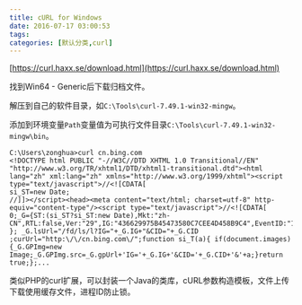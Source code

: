 ```yaml
---
title: cURL for Windows
date: 2016-07-17 03:00:53
tags: 
categories: [默认分类,curl]
---
```


[https://curl.haxx.se/download.html](https://curl.haxx.se/download.html)

找到Win64 - Generic后下载归档文件。

解压到自己的软件目录，如`C:\Tools\curl-7.49.1-win32-mingw`。

添加到环境变量`Path`变量值为可执行文件目录`C:\Tools\curl-7.49.1-win32-mingw\bin`。

```
C:\Users\zonghua>curl cn.bing.com
<!DOCTYPE html PUBLIC "-//W3C//DTD XHTML 1.0 Transitional//EN" "http://www.w3.org/TR/xhtml1/DTD/xhtml1-transitional.dtd"><html lang="zh" xml:lang="zh" xmlns="http://www.w3.org/1999/xhtml"><script type="text/javascript">//<![CDATA[
si_ST=new Date;
//]]></script><head><meta content="text/html; charset=utf-8" http-equiv="content-type"/><script type="text/javascript">//<![CDATA[
0;_G={ST:(si_ST?si_ST:new Date),Mkt:"zh-CN",RTL:false,Ver:"29",IG:"436629975B45473580C7CEE4D458B9C4",EventID:"1BEA8903F61A4B30B7EB7E9FC10B233C",V:"homepage",P:"SERP",DA:"HK2",CID:"1EB05C571F6267BB3B8C55021EC3663D",SUIH:"zqS4lpMPYcKolCxjyqhzCQ",gpUrl:"\/fd\/ls\/GLinkPing.aspx?" }; _G.lsUrl="/fd/ls/l?IG="+_G.IG+"&CID="+_G.CID ;curUrl="http:\/\/cn.bing.com\/";function si_T(a){ if(document.images){_G.GPImg=new Image;_G.GPImg.src=_G.gpUrl+'IG='+_G.IG+'&CID='+_G.CID+'&'+a;}return true;};...
```
类似PHP的curl扩展，可以封装一个Java的类库，cURL参数构造模板，文件上传下载使用缓存文件，进程ID防止锁。

